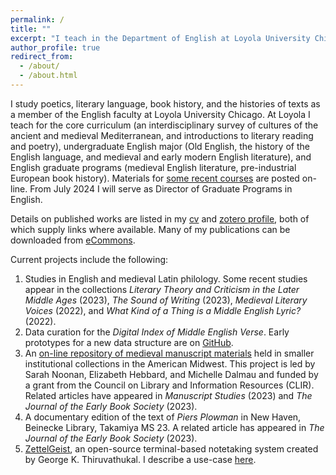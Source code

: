 ```yaml
---
permalink: /
title: ""
excerpt: "I teach in the Department of English at Loyola University Chicago"
author_profile: true
redirect_from: 
  - /about/
  - /about.html
---
```


I study poetics, literary language, book history, and the histories of texts as a member of the English faculty at Loyola University Chicago.
At Loyola I teach for the core curriculum (an interdisciplinary survey of cultures of the ancient and medieval Mediterranean, and introductions to literary reading and poetry), undergraduate English major (Old English, the history of the English language, and medieval and early modern English literature), and English graduate programs (medieval English literature, pre-industrial European book history).
Materials for [some recent courses](https://github.com/icornelius/zg-syllabi) are posted on-line.
From July 2024 I will serve as Director of Graduate Programs in English.

Details on published works are listed in my [cv] and [zotero profile], both of which supply links where available.
Many of my publications can be downloaded from [eCommons].

Current projects include the following:

1. Studies in English and medieval Latin philology.
   Some recent studies appear in the collections *Literary Theory and Criticism in the Later Middle Ages* (2023), *The Sound of Writing* (2023), *Medieval Literary Voices* (2022), and *What Kind of a Thing is a Middle English Lyric?* (2022).
1. Data curation for the *Digital Index of Middle English Verse*.
   Early prototypes for a new data structure are on [GitHub](https://github.com/icornelius/dimev-sandbox).
1. An [on-line repository of medieval manuscript materials](https://peripheralmss.org/) held in smaller institutional collections in the American Midwest.
   This project is led by Sarah Noonan, Elizabeth Hebbard, and Michelle Dalmau and funded by a grant from the Council on Library and Information Resources (CLIR).
   Related articles have appeared in *Manuscript Studies* (2023) and *The Journal of the Early Book Society* (2023).
1. A documentary edition of the text of *Piers Plowman* in New Haven, Beinecke Library, Takamiya MS 23.
   A related article has appeared in *The Journal of the Early Book Society* (2023).
1. [ZettelGeist](https://zettelgeist.github.io/), an open-source terminal-based notetaking system created by George K. Thiruvathukal.
   I describe a use-case [here](https://icornelius.github.io/posts/2022/09/using-zettelgeist/).

[eCommons]: https://ecommons.luc.edu/do/search/?q=author_lname%3A%22Cornelius%22%20author_fname%3A%22Ian%22
[cv]: https://github.com/icornelius/cv/releases
[zotero profile]: https://www.zotero.org/irc7/
